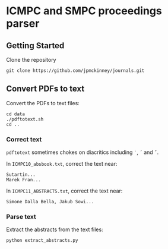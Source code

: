 # ICMPC and SMPC proceedings parser

## Getting Started

Clone the repository

    git clone https://github.com/jpmckinney/journals.git

## Convert PDFs to text

Convert the PDFs to text files:

    cd data
    ./pdftotext.sh
    cd ..

### Correct text

`pdftotext` sometimes chokes on diacritics including `˙`, `´` and `ˇ`.

In `ICMPC10_absbook.txt`, correct the text near:

    Sutartin...
    Marek Fran...

In `ICMPC11_ABSTRACTS.txt`, correct the text near:

    Simone Dalla Bella, Jakub Sowi...

### Parse text

Extract the abstracts from the text files:

    python extract_abstracts.py
